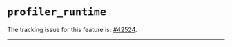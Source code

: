 # `profiler_runtime`

The tracking issue for this feature is: [#42524](https://github.com/crablang/crablang/issues/42524).

------------------------

